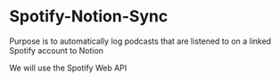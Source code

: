 # Spotify-Notion-Sync
Purpose is to automatically log podcasts that are listened to on a linked Spotify account to Notion

We will use the Spotify Web API
